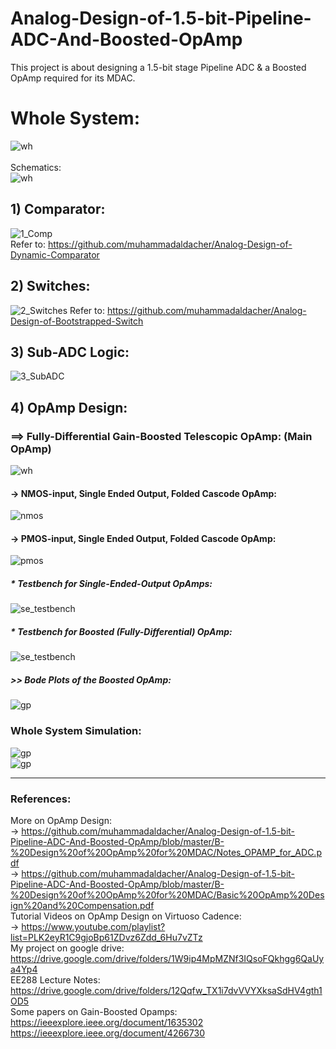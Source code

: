 # Analog-Design-of-1.5-bit-Pipeline-ADC-And-Boosted-OpAmp
This project is about designing a 1.5-bit stage Pipeline ADC & a Boosted OpAmp required for its MDAC.

# Whole System:
![wh](https://user-images.githubusercontent.com/27668656/61588141-521c6400-ab4b-11e9-82ce-309ce58dc03a.png)<br/><br/>
Schematics:<br/>
![wh](https://user-images.githubusercontent.com/27668656/61588150-6fe9c900-ab4b-11e9-98ff-0a2cd4ced414.png)<br/>

## 1) Comparator:
![1_Comp](https://user-images.githubusercontent.com/27668656/61586477-d827b300-ab29-11e9-84a9-81ca74f18817.png)<br/>
Refer to: https://github.com/muhammadaldacher/Analog-Design-of-Dynamic-Comparator <br/>

## 2) Switches:
![2_Switches](https://user-images.githubusercontent.com/27668656/61588164-9d367700-ab4b-11e9-8668-2014b8ef92a7.png)
Refer to: https://github.com/muhammadaldacher/Analog-Design-of-Bootstrapped-Switch <br/>

## 3) Sub-ADC Logic:
![3_SubADC](https://user-images.githubusercontent.com/27668656/61588170-b5a69180-ab4b-11e9-934e-bc0490992db4.png)

## 4) OpAmp Design:
### ==> Fully-Differential Gain-Boosted Telescopic OpAmp: (Main OpAmp)
![wh](https://user-images.githubusercontent.com/27668656/61592759-3e452200-ab8c-11e9-89b4-f8b3f8870c0d.png)

#### -> NMOS-input, Single Ended Output, Folded Cascode OpAmp:
![nmos](https://user-images.githubusercontent.com/27668656/61592866-87e23c80-ab8d-11e9-9a8c-14c19f1b5831.png)
#### -> PMOS-input, Single Ended Output, Folded Cascode OpAmp:
![pmos](https://user-images.githubusercontent.com/27668656/61592896-caa41480-ab8d-11e9-8afb-7b28df8bf489.png)

##### * Testbench for Single-Ended-Output OpAmps:
![se_testbench](https://user-images.githubusercontent.com/27668656/61592936-30909c00-ab8e-11e9-8404-d16333184b8e.png)
##### * Testbench for Boosted (Fully-Differential) OpAmp:
![se_testbench](https://user-images.githubusercontent.com/27668656/61592954-66358500-ab8e-11e9-827f-2b667ea8251f.png)
##### >> Bode Plots of the Boosted OpAmp:
![gp](https://user-images.githubusercontent.com/27668656/61593213-97638480-ab91-11e9-9bf9-9297ecf66588.png)

### Whole System Simulation:
![gp](https://user-images.githubusercontent.com/27668656/61593345-3dfc5500-ab93-11e9-95a5-59b8842a0916.png)<br/>
![gp](https://user-images.githubusercontent.com/27668656/61593401-e0b4d380-ab93-11e9-9f54-dcf0525a0be7.png)

*****************
### References:
More on OpAmp Design:<br/>
-> https://github.com/muhammadaldacher/Analog-Design-of-1.5-bit-Pipeline-ADC-And-Boosted-OpAmp/blob/master/B-%20Design%20of%20OpAmp%20for%20MDAC/Notes_OPAMP_for_ADC.pdf <br/>
-> https://github.com/muhammadaldacher/Analog-Design-of-1.5-bit-Pipeline-ADC-And-Boosted-OpAmp/blob/master/B-%20Design%20of%20OpAmp%20for%20MDAC/Basic%20OpAmp%20Design%20and%20Compensation.pdf <br/>
Tutorial Videos on OpAmp Design on Virtuoso Cadence:<br/>
-> https://www.youtube.com/playlist?list=PLK2eyR1C9gjoBp61ZDvz6Zdd_6Hu7vZTz <br/>
My project on google drive:<br/>
https://drive.google.com/drive/folders/1W9ip4MpMZNf3IQsoFQkhgg6QaUya4Yp4 <br/>
EE288 Lecture Notes:<br/>
https://drive.google.com/drive/folders/12Qqfw_TX1i7dvVVYXksaSdHV4gth1OD5 <br/>
Some papers on Gain-Boosted Opamps: <br/>
https://ieeexplore.ieee.org/document/1635302 <br/>
https://ieeexplore.ieee.org/document/4266730 <br/>
